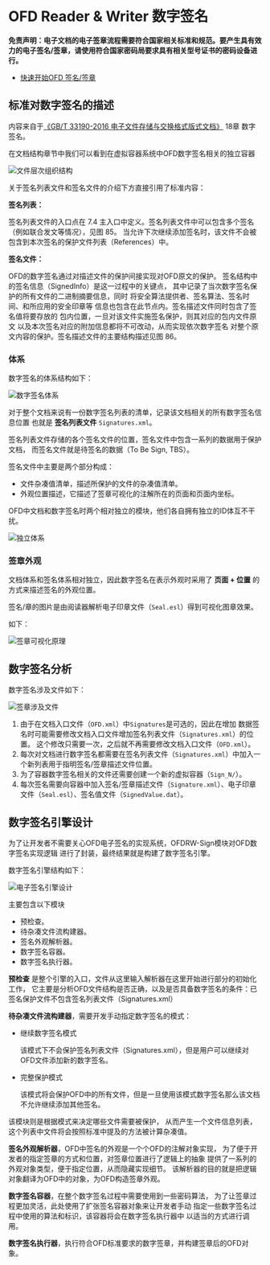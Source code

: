 # OFD Reader & Writer 数字签名

**免责声明：电子文档的电子签章流程需要符合国家相关标准和规范。要产生具有效力的电子签名/签章，请使用符合国家密码局要求具有相关型号证书的密码设备进行。**


- [快速开始OFD 签名/签章](doc/quickstart/README.md)

## 标准对数字签名的描述

内容来自于[《GB/T 33190-2016 电子文件存储与交换格式版式文档》](../GBT_33190-2016_电子文件存储与交换格式版式文档.pdf) 
18章 数字签名。

在文档结构章节中我们可以看到在虚拟容器系统中OFD数字签名相关的独立容器

![文件层次组织结构](doc/文件层次组织结构.jpg)

关于签名列表文件和签名文件的介绍下方直接引用了标准内容：

**签名列表：**

签名列表文件的入口点在 7.4 主入口中定义。签名列表文件中可以包含多个签名（例如联合发文等情况），见图 85。
当允许下次继续添加签名时，该文件不会被包含到本次签名的保护文件列表（References）中。

**签名文件：**

OFD的数字签名通过对描述文件的保护间接实现对OFD原文的保护。
签名结构中的签名信息（SignedInfo）是这一过程中的关键点，
其中记录了当次数字签名保护的所有文件的二进制摘要信息，同时
将安全算法提供者、签名算法、签名时间、和所应用的安全印章等
信息也包含在此节点内。签名描述文件同时包含了签名值将要存放的
包内位置，一旦对该文件实施签名保护，则其对应的包内文件原文
以及本次签名对应的附加信息都将不可改动，从而实现依次数字签名
对整个原文内容的保护。签名描述文件的主要结构描述见图 86。

### 体系

数字签名的体系结构如下：

![数字签名体系](doc/数字签名体系.jpg)

对于整个文档来说有一份数字签名列表的清单，记录该文档相关的所有数字签名信息位置
也就是 **签名列表文件** `Signatures.xml`。

签名列表文件存储的各个签名文件的位置，签名文件中包含一系列的数据用于保护文档，
而签名文件就是待签名的数据（To Be Sign, TBS）。

签名文件中主要是两个部分构成：

- 文件杂凑值清单，描述所保护的文件的杂凑值清单。
- 外观位置描述，它描述了签章可视化的注解所在的页面和页面内坐标。

OFD中文档和数字签名时两个相对独立的模块，他们各自拥有独立的ID体互不干扰。

![独立体系](doc/独立体系.jpg)

### 签章外观

文档体系和签名体系相对独立，因此数字签名在表示外观时采用了 **页面 + 位置** 的方式来描述签名的外观位置。

签名/章的图片是由阅读器解析电子印章文件（`Seal.esl`）得到可视化图章效果。

如下：

![签章可视化原理](doc/签章可视化原理.jpg)

## 数字签名分析

数字签名涉及文件如下：

![签章涉及文件](doc/签章涉及文件.jpg)

1. 由于在文档入口文件（`OFD.xml`）中`Signatures`是可选的，因此在增加
数据签名时可能需要修改文档入口文件增加签名列表文件（`Signatures.xml`）的位置。
这个修改只需要一次，之后就不再需要修改文档入口文件（`OFD.xml`）。
2. 每次对文档进行数字签名都需要在签名列表文件（`Signatures.xml`）中加入一个新列表用于指明签名/签章描述文件位置。
3. 为了容器数字签名相关的文件还需要创建一个新的虚拟容器（`Sign_N/`）。
4. 每次签名需要向容器中加入签名/签章描述文件（`Signature.xml`）、电子印章文件（`Seal.esl`）、签名值文件（`SignedValue.dat`）。


## 数字签名引擎设计

为了让开发者不需要关心OFD电子签名的实现系统，OFDRW-Sign模块对OFD数字签名实现逻辑
进行了封装，最终结果就是构建了数字签名引擎。

数字签名引擎结构如下：

![电子签名引擎设计](doc/电子签名引擎设计.jpg)

主要包含以下模块

- 预检查。
- 待杂凑文件流构建器。
- 签名外观解析器。
- 数字签名容器。
- 数字签名执行器。

**预检查** 是整个引擎的入口，文件从这里输入解析器在这里开始进行部分的初始化工作，
它主要是分析OFD文件结构是否正确，以及是否具备数字签名的条件：已签名保护文件不包含签名列表文件（Signatures.xml）

**待杂凑文件流构建器**，需要开发手动指定数字签名的模式：

- 继续数字签名模式
       
    该模式下不会保护签名列表文件（Signatures.xml），但是用户可以继续对OFD文件添加新的数字签名。
- 完整保护模式

    该模式将会保护OFD中的所有文件，但是一旦使用该模式数字签名那么该文档不允许继续添加其他签名。

该模块则是根据模式来决定哪些文件需要被保护，
从而产生一个文件信息列表，
这个列表中文件将会按照标准中提及的方法被计算杂凑值。

**签名外观解析器**，OFD中签名的外观是一个个OFD的注解对象实现，
为了便于开发者的指定签章的方式和位置，对签章位置进行了逻辑上的抽象
提供了一系列的外观对象类型，便于指定位置，从而隐藏实现细节。
该解析器的目的就是把逻辑对象翻译为OFD中的对象，为OFD构造签章外观。

**数字签名容器**，在整个数字签名过程中需要使用到一些密码算法，
为了让签章过程更加灵活，此处使用了扩张签名容器对象来让开发者手动
指定一些数字签名过程中使用的算法和标识，该容器将会在数字签名执行器中
以适当的方式进行调用。

**数字签名执行器**，执行符合OFD标准要求的数字签章，并构建签章后的OFD对象。